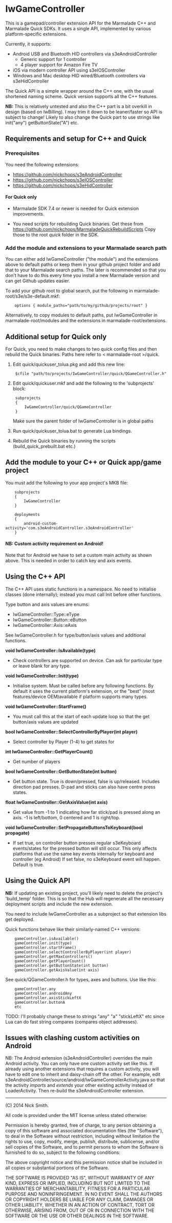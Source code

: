 IwGameController
================

This is a gamepad/controller extension API for the Marmalade C++ and
Marmalade Quick SDKs. It uses a single API, implemented by various
platform-specific extensions.

Currently, it supports:
- Android USB and Bluetooth HID controllers via s3eAndroidController
  - Generic support for 1 controller
  - 4 player support for Amazon Fire TV
- iOS via modern controller API using s3eIOSController
- Windows and Mac desktop HID wired/Bluetooth controllers via s3eHidController

The Quick API is a simple wrapper around the C++ one, with the usual shortened
naming scheme. Quick version supports all the C++ features.

**NB:** This is relatively untested and also the C++ part is a bit overkill
in design (based on IwBilling). I may trim it down to be leaner/faster so API
is subject to change! Likely to also change the Quick part to use strings like
init("any") getButtonState("A") etc.


Requirements and setup for C++ and Quick
----------------------------------------

### Prerequisites

You need the following extensions:

- https://github.com/nickchops/s3eAndroidController
- https://github.com/nickchops/s3eIOSController
- https://github.com/nickchops/s3eHidController

#### For Quick only

- Marmalade SDK 7.4 or newer is needed for Quick extension improvements.
   
- You need scripts for rebuilding Quick binaries. Get these from
  https://github.com/nickchops/MarmaladeQuickRebuildScripts Copy those to the
  root *quick* folder in the SDK.


### Add the module and extensions to your Marmalade search path

You can either add IwGameController ("the module") and the extensions above to
default paths or keep them in your github project folder and add that to
your Marmalade search paths. The later is recommended so that you don't
have to do this every time you install a new Marmalade version and can
get Github updates easier.

To add your github root to global search, put the following in
marmalade-root/s3e/s3e-default.mkf:

        options { module_paths="path/to/my/github/projects/root" }

Alternatively, to copy modules to default paths, put IwGameController in
marmalade-root/modules and the extensions in marmalade-root/extensions.


Additional setup for Quick only
-------------------------------

For Quick, you need to make changes to two quick config files and then
rebuild the Quick binaries. Paths here refer to < marmalade-root >/quick.

1. Edit quick/quickuser_tolua.pkg and add this new line:

        $cfile "path/to/projects/IwGameController/quick/QGameController.h"

2. Edit quick/quickuser.mkf and add the following to the 'subprojects' block:

        subprojects
        {
            IwGameController/quick/QGameController
        }
        
   Make sure the parent folder of IwGameController is in global paths
        
3. Run quick/quickuser_tolua.bat to generate Lua bindings.

4. Rebuild the Quick binaries by running the scripts (build_quick_prebuilt.bat
   etc.)


Add the module to your C++ or Quick app/game project
----------------------------------------------------

You must add the following to your app project's MKB file:

        subprojects
        {
            IwGameController
        }
   
        deployments
        {
            android-custom-activity='com.s3eAndroidController.s3eAndroidController'
        }


#### NB: Custom activity requirement on Android!

Note that for Android we have to set a custom main activity as shown above.
This is needed in order to catch key and axis events.


Using the C++ API
-----------------

The C++ API uses static functions in a namespace. No need to initialise
classes (done internally); instead you must call Init before other functions.

Type button and axis values are enums:

- IwGameController::Type::eType
- IwGameController::Button::eButton
- IwGameController::Axis::eAxis

See IwGameController.h for type/button/axis values and additional functions.

**void    IwGameController::IsAvailable(type)**

- Check controllers are supported on device. Can ask for particular type or
  leave blank for any type.

**void    IwGameController::Init(type)**

- Initialise system. Must be called before any following functions. By default
  it uses the current platform's extension, or the "best" (most features/device
  OEM)available if platform supports many types.

**void    IwGameController::StartFrame()**

- You must call this at the start of each update loop so that the get
  button/axis values are updated

**bool    IwGameController::SelectControllerByPlayer(int player)**

- Select controller by Player (1-4) to get states for

**int     IwGameController::GetPlayerCount()**

- Get number of players

**bool    IwGameController::GetButtonState(int button)**

- Get button state. True is down/pressed, false is up/released.
  Includes direction pad presses. D-pad and sticks can also
  have centre press states.

**float   IwGameController::GetAxisValue(int axis)**

- Get value from -1 to 1 indicating how far stick/pad is pressed along an axis.
  -1 is left/bottom, 0 centered and 1 is right/top.

**void IwGameController::SetPropagateButtonsToKeyboard(bool propagate)**

- If set true, on controller button presses regular s3eKeyboard events/states
  for the pressed button will still occur. This only affects platforms that
  use the same key events internally for keyboard and controller (eg Android)
  If set false, no s3eKeyboard event will happen. Default is true.


Using the Quick API
-------------------

**NB:** If updating an existing project, you'll likely need to delete the
project's 'build_temp' folder. This is so that the Hub will regenerate all the
necessary deployment scripts and include the new extension.

You need to include IwGameController as a subproject so that extension libs get
deployed.

Quick functions behave like their similarly-named C++ versions:

        gameController.isAvailable()
        gameController.init(type)
        gameController.startFrame()
        gameController.selectControllerByPlayer(int player)
        gameController.getMaxControllers()
        gameController.getPlayerCount()
        gameController.getButtonState(int button)
        gameController.getAxisValue(int axis)

See quick/QGameController.h for types, axes and buttons. Use like this:

        gameController.any
        gameController.androidAny
        gameController.axisStickLeftX
        gameController.buttonA
        etc

TODO: I'll probably change these to strings "any" "a" "stickLeftX" etc
since Lua can do fast string compares (compares object addresses).


Issues with clashing custom activities on Android
-------------------------------------------------

NB: The Android extension (s3eAndroidController) overrides the main Android
activity. You can only have one custom activity set like this. If already
using another extensions that requires a custom activity, you will have to
edit one to inherit and daisy-chain off the other. For example, edit
s3eAndroidController/source/android/IwGameControllerActivity.java
so that the activity *imports* and *extends* your other existing activity
instead of LoaderActivity. Then re-build the s3eAndroidController extension.


------------------------------------------------------------------------------------------
(C) 2014 Nick Smith.

All code is provided under the MIT license unless stated otherwise:

 Permission is hereby granted, free of charge, to any person obtaining a copy
 of this software and associated documentation files (the "Software"), to deal
 in the Software without restriction, including without limitation the rights
 to use, copy, modify, merge, publish, distribute, sublicense, and/or sell
 copies of the Software, and to permit persons to whom the Software is
 furnished to do so, subject to the following conditions:

 The above copyright notice and this permission notice shall be included in
 all copies or substantial portions of the Software.

 THE SOFTWARE IS PROVIDED "AS IS", WITHOUT WARRANTY OF ANY KIND, EXPRESS OR
 IMPLIED, INCLUDING BUT NOT LIMITED TO THE WARRANTIES OF MERCHANTABILITY,
 FITNESS FOR A PARTICULAR PURPOSE AND NONINFRINGEMENT. IN NO EVENT SHALL THE
 AUTHORS OR COPYRIGHT HOLDERS BE LIABLE FOR ANY CLAIM, DAMAGES OR OTHER
 LIABILITY, WHETHER IN AN ACTION OF CONTRACT, TORT OR OTHERWISE, ARISING FROM,
 OUT OF OR IN CONNECTION WITH THE SOFTWARE OR THE USE OR OTHER DEALINGS IN
 THE SOFTWARE.
